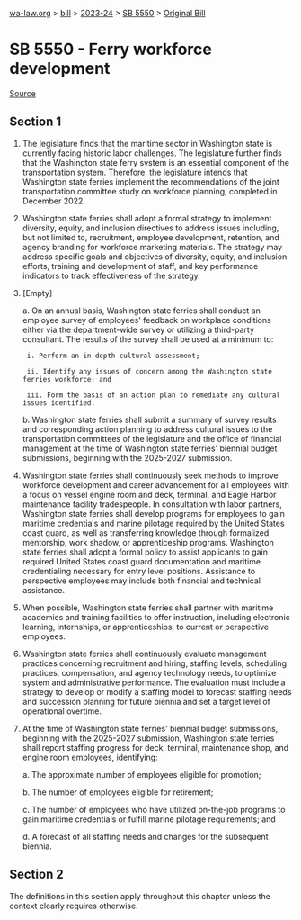 [wa-law.org](/) > [bill](/bill/) > [2023-24](/bill/2023-24/) > [SB 5550](/bill/2023-24/sb/5550/) > [Original Bill](/bill/2023-24/sb/5550/1/)

# SB 5550 - Ferry workforce development

[Source](http://lawfilesext.leg.wa.gov/biennium/2023-24/Pdf/Bills/Senate%20Bills/5550.pdf)

## Section 1
1. The legislature finds that the maritime sector in Washington state is currently facing historic labor challenges. The legislature further finds that the Washington state ferry system is an essential component of the transportation system. Therefore, the legislature intends that Washington state ferries implement the recommendations of the joint transportation committee study on workforce planning, completed in December 2022.

2. Washington state ferries shall adopt a formal strategy to implement diversity, equity, and inclusion directives to address issues including, but not limited to, recruitment, employee development, retention, and agency branding for workforce marketing materials. The strategy may address specific goals and objectives of diversity, equity, and inclusion efforts, training and development of staff, and key performance indicators to track effectiveness of the strategy.

3. [Empty]

    a. On an annual basis, Washington state ferries shall conduct an employee survey of employees' feedback on workplace conditions either via the department-wide survey or utilizing a third-party consultant. The results of the survey shall be used at a minimum to:

        i. Perform an in-depth cultural assessment;

        ii. Identify any issues of concern among the Washington state ferries workforce; and

        iii. Form the basis of an action plan to remediate any cultural issues identified.

    b. Washington state ferries shall submit a summary of survey results and corresponding action planning to address cultural issues to the transportation committees of the legislature and the office of financial management at the time of Washington state ferries' biennial budget submissions, beginning with the 2025-2027 submission.

4. Washington state ferries shall continuously seek methods to improve workforce development and career advancement for all employees with a focus on vessel engine room and deck, terminal, and Eagle Harbor maintenance facility tradespeople. In consultation with labor partners, Washington state ferries shall develop programs for employees to gain maritime credentials and marine pilotage required by the United States coast guard, as well as transferring knowledge through formalized mentorship, work shadow, or apprenticeship programs. Washington state ferries shall adopt a formal policy to assist applicants to gain required United States coast guard documentation and maritime credentialing necessary for entry level positions. Assistance to perspective employees may include both financial and technical assistance.

5. When possible, Washington state ferries shall partner with maritime academies and training facilities to offer instruction, including electronic learning, internships, or apprenticeships, to current or perspective employees.

6. Washington state ferries shall continuously evaluate management practices concerning recruitment and hiring, staffing levels, scheduling practices, compensation, and agency technology needs, to optimize system and administrative performance. The evaluation must include a strategy to develop or modify a staffing model to forecast staffing needs and succession planning for future biennia and set a target level of operational overtime.

7. At the time of Washington state ferries' biennial budget submissions, beginning with the 2025-2027 submission, Washington state ferries shall report staffing progress for deck, terminal, maintenance shop, and engine room employees, identifying:

    a. The approximate number of employees eligible for promotion;

    b. The number of employees eligible for retirement;

    c. The number of employees who have utilized on-the-job programs to gain maritime credentials or fulfill marine pilotage requirements; and

    d. A forecast of all staffing needs and changes for the subsequent biennia.

## Section 2
The definitions in this section apply throughout this chapter unless the context clearly requires otherwise.
